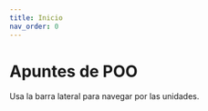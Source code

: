 ```yaml
---
title: Inicio
nav_order: 0
---
```


# Apuntes de POO

Usa la barra lateral para navegar por las unidades.

